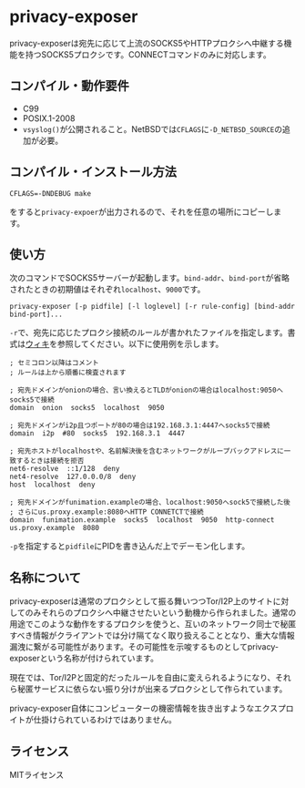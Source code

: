 # privacy-exposer

privacy-exposerは宛先に応じて上流のSOCKS5やHTTPプロクシへ中継する機能を持つSOCKS5プロクシです。CONNECTコマンドのみに対応します。

## コンパイル・動作要件

* C99
* POSIX.1-2008
* `vsyslog()`が公開されること。NetBSDでは`CFLAGS`に`-D_NETBSD_SOURCE`の追加が必要。

## コンパイル・インストール方法

```
CFLAGS=-DNDEBUG make
```

をすると`privacy-expoer`が出力されるので、それを任意の場所にコピーします。

## 使い方

次のコマンドでSOCKS5サーバーが起動します。`bind-addr`、`bind-port`が省略されたときの初期値はそれぞれ`localhost`、`9000`です。

```
privacy-exposer [-p pidfile] [-l loglevel] [-r rule-config] [bind-addr bind-port]...
```

`-r`で、宛先に応じたプロクシ接続のルールが書かれたファイルを指定します。書式は[ウィキ](https://github.com/hcmiya/privacy-exposer/wiki/%E3%83%AB%E3%83%BC%E3%83%AB%E3%83%95%E3%82%A1%E3%82%A4%E3%83%AB%E6%96%87%E6%B3%95)を参照してください。以下に使用例を示します。

```
; セミコロン以降はコメント
; ルールは上から順番に検査されます

; 宛先ドメインがonionの場合、言い換えるとTLDがonionの場合はlocalhost:9050へsocks5で接続
domain  onion  socks5  localhost  9050

; 宛先ドメインがi2p且つポートが80の場合は192.168.3.1:4447へsocks5で接続
domain  i2p  #80  socks5  192.168.3.1  4447

; 宛先ホストがlocalhostや、名前解決後を含むネットワークがループバックアドレスに一致するときは接続を拒否
net6-resolve  ::1/128  deny
net4-resolve  127.0.0.0/8  deny
host  localhost  deny

; 宛先ドメインがfunimation.exampleの場合、localhost:9050へsock5で接続した後
; さらにus.proxy.example:8080へHTTP CONNETCTで接続
domain  funimation.example  socks5  localhost  9050  http-connect  us.proxy.example  8080
```

`-p`を指定すると`pidfile`にPIDを書き込んだ上でデーモン化します。

## 名称について

privacy-exposerは通常のプロクシとして振る舞いつつTor/I2P上のサイトに対してのみそれらのプロクシへ中継させたいという動機から作られました。通常の用途でこのような動作をするプロクシを使うと、互いのネットワーク同士で秘匿すべき情報がクライアントでは分け隔てなく取り扱えることとなり、重大な情報漏洩に繋がる可能性があります。その可能性を示唆するものとしてprivacy-exposerという名称が付けられています。

現在では、Tor/I2Pと固定的だったルールを自由に変えられるようになり、それら秘匿サービスに依らない振り分けが出来るプロクシとして作られています。

privacy-exposer自体にコンピューターの機密情報を抜き出すようなエクスプロイトが仕掛けられているわけではありません。

## ライセンス

MITライセンス
